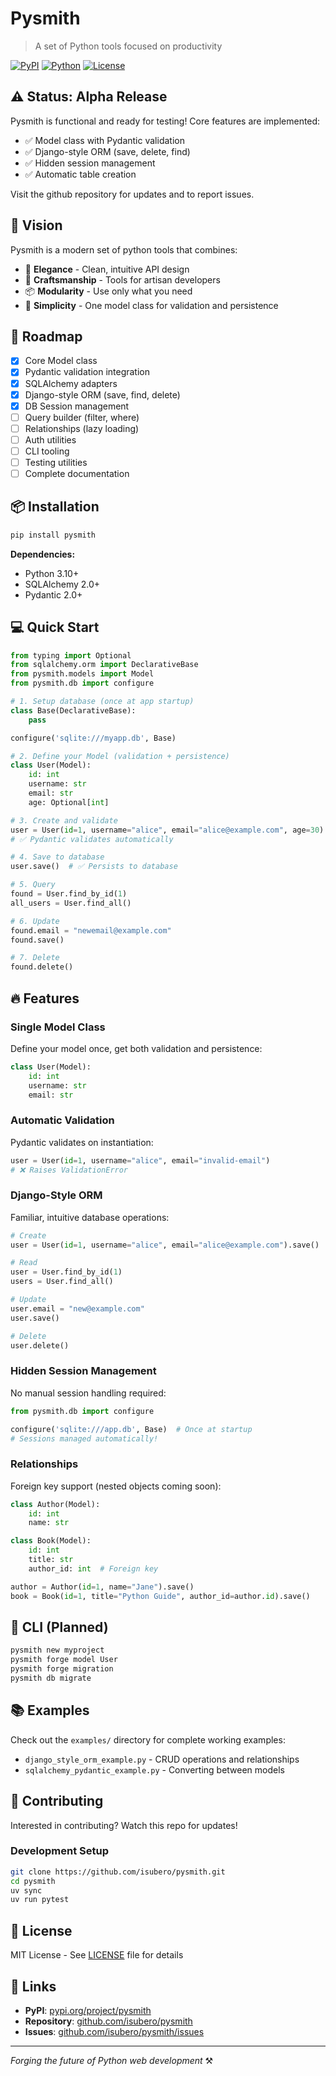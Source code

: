 # Pysmith

> A set of Python tools focused on productivity

[![PyPI](https://img.shields.io/pypi/v/pysmith.svg)](https://pypi.org/project/pysmith/)
[![Python](https://img.shields.io/pypi/pyversions/pysmith.svg)](https://pypi.org/project/pysmith/)
[![License](https://img.shields.io/pypi/l/pysmith.svg)](https://github.com/isubero/pysmith/blob/main/LICENSE)

## ⚠️ Status: Alpha Release

Pysmith is functional and ready for testing! Core features are implemented:

- ✅ Model class with Pydantic validation
- ✅ Django-style ORM (save, delete, find)
- ✅ Hidden session management
- ✅ Automatic table creation

Visit the github repository for updates and to report issues.

## 🎯 Vision

Pysmith is a modern set of python tools that combines:

- 🎨 **Elegance** - Clean, intuitive API design
- 🔧 **Craftsmanship** - Tools for artisan developers
- 📦 **Modularity** - Use only what you need
- 🚀 **Simplicity** - One model class for validation and persistence

## 🚀 Roadmap

- [x] Core Model class
- [x] Pydantic validation integration
- [x] SQLAlchemy adapters
- [x] Django-style ORM (save, find, delete)
- [x] DB Session management
- [ ] Query builder (filter, where)
- [ ] Relationships (lazy loading)
- [ ] Auth utilities
- [ ] CLI tooling
- [ ] Testing utilities
- [ ] Complete documentation

## 📦 Installation

```bash
pip install pysmith
```

**Dependencies:**

- Python 3.10+
- SQLAlchemy 2.0+
- Pydantic 2.0+

## 💻 Quick Start

```python
from typing import Optional
from sqlalchemy.orm import DeclarativeBase
from pysmith.models import Model
from pysmith.db import configure

# 1. Setup database (once at app startup)
class Base(DeclarativeBase):
    pass

configure('sqlite:///myapp.db', Base)

# 2. Define your Model (validation + persistence)
class User(Model):
    id: int
    username: str
    email: str
    age: Optional[int]

# 3. Create and validate
user = User(id=1, username="alice", email="alice@example.com", age=30)
# ✅ Pydantic validates automatically

# 4. Save to database
user.save()  # ✅ Persists to database

# 5. Query
found = User.find_by_id(1)
all_users = User.find_all()

# 6. Update
found.email = "newemail@example.com"
found.save()

# 7. Delete
found.delete()
```

## 🔥 Features

### Single Model Class

Define your model once, get both validation and persistence:

```python
class User(Model):
    id: int
    username: str
    email: str
```

### Automatic Validation

Pydantic validates on instantiation:

```python
user = User(id=1, username="alice", email="invalid-email")
# ❌ Raises ValidationError
```

### Django-Style ORM

Familiar, intuitive database operations:

```python
# Create
user = User(id=1, username="alice", email="alice@example.com").save()

# Read
user = User.find_by_id(1)
users = User.find_all()

# Update
user.email = "new@example.com"
user.save()

# Delete
user.delete()
```

### Hidden Session Management

No manual session handling required:

```python
from pysmith.db import configure

configure('sqlite:///app.db', Base)  # Once at startup
# Sessions managed automatically!
```

### Relationships

Foreign key support (nested objects coming soon):

```python
class Author(Model):
    id: int
    name: str

class Book(Model):
    id: int
    title: str
    author_id: int  # Foreign key

author = Author(id=1, name="Jane").save()
book = Book(id=1, title="Python Guide", author_id=author.id).save()
```

## 🔨 CLI (Planned)

```bash
pysmith new myproject
pysmith forge model User
pysmith forge migration
pysmith db migrate
```

## 📚 Examples

Check out the `examples/` directory for complete working examples:

- `django_style_orm_example.py` - CRUD operations and relationships
- `sqlalchemy_pydantic_example.py` - Converting between models

## 🤝 Contributing

Interested in contributing? Watch this repo for updates!

### Development Setup

```bash
git clone https://github.com/isubero/pysmith.git
cd pysmith
uv sync
uv run pytest
```

## 📄 License

MIT License - See [LICENSE](LICENSE) file for details

## 🔗 Links

- **PyPI**: [pypi.org/project/pysmith](https://pypi.org/project/pysmith)
- **Repository**: [github.com/isubero/pysmith](https://github.com/isubero/pysmith)
- **Issues**: [github.com/isubero/pysmith/issues](https://github.com/isubero/pysmith/issues)

---

_Forging the future of Python web development_ ⚒️
